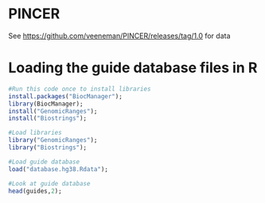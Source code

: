 # PINCER
See https://github.com/veeneman/PINCER/releases/tag/1.0 for data

# Loading the guide database files in R
```R
#Run this code once to install libraries
install.packages("BiocManager");
library(BiocManager);
install("GenomicRanges");
install("Biostrings");

#Load libraries
library("GenomicRanges");
library("Biostrings");

#Load guide database
load("database.hg38.Rdata");

#Look at guide database
head(guides,2);
```
